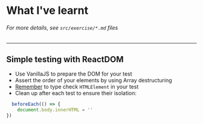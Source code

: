 # What I've learnt
###### *For more details, see `src/exercise/*.md` files*
-------------
## Simple testing with ReactDOM
- Use VanillaJS to prepare the DOM for your test
- Assert the order of your elements by using Array destructuring
- [Remember](https://github.com/HelpMe-Pls/testing-react-apps/blob/master/src/__tests__/final/TS/01.tsx) to type check `HTMLElement` in your test
- Clean up after each test to ensure their isolation:
```ts
  beforeEach(() => {
	document.body.innerHTML = ''
})
``` 